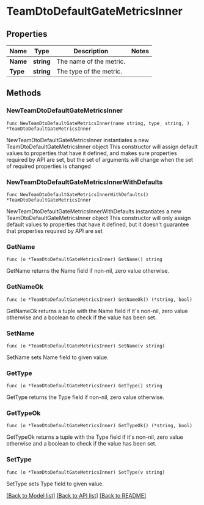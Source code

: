# TeamDtoDefaultGateMetricsInner

## Properties

Name | Type | Description | Notes
------------ | ------------- | ------------- | -------------
**Name** | **string** | The name of the metric. | 
**Type** | **string** | The type of the metric. | 

## Methods

### NewTeamDtoDefaultGateMetricsInner

`func NewTeamDtoDefaultGateMetricsInner(name string, type_ string, ) *TeamDtoDefaultGateMetricsInner`

NewTeamDtoDefaultGateMetricsInner instantiates a new TeamDtoDefaultGateMetricsInner object
This constructor will assign default values to properties that have it defined,
and makes sure properties required by API are set, but the set of arguments
will change when the set of required properties is changed

### NewTeamDtoDefaultGateMetricsInnerWithDefaults

`func NewTeamDtoDefaultGateMetricsInnerWithDefaults() *TeamDtoDefaultGateMetricsInner`

NewTeamDtoDefaultGateMetricsInnerWithDefaults instantiates a new TeamDtoDefaultGateMetricsInner object
This constructor will only assign default values to properties that have it defined,
but it doesn't guarantee that properties required by API are set

### GetName

`func (o *TeamDtoDefaultGateMetricsInner) GetName() string`

GetName returns the Name field if non-nil, zero value otherwise.

### GetNameOk

`func (o *TeamDtoDefaultGateMetricsInner) GetNameOk() (*string, bool)`

GetNameOk returns a tuple with the Name field if it's non-nil, zero value otherwise
and a boolean to check if the value has been set.

### SetName

`func (o *TeamDtoDefaultGateMetricsInner) SetName(v string)`

SetName sets Name field to given value.


### GetType

`func (o *TeamDtoDefaultGateMetricsInner) GetType() string`

GetType returns the Type field if non-nil, zero value otherwise.

### GetTypeOk

`func (o *TeamDtoDefaultGateMetricsInner) GetTypeOk() (*string, bool)`

GetTypeOk returns a tuple with the Type field if it's non-nil, zero value otherwise
and a boolean to check if the value has been set.

### SetType

`func (o *TeamDtoDefaultGateMetricsInner) SetType(v string)`

SetType sets Type field to given value.



[[Back to Model list]](../README.md#documentation-for-models) [[Back to API list]](../README.md#documentation-for-api-endpoints) [[Back to README]](../README.md)


